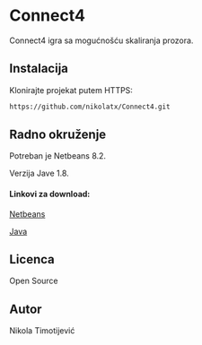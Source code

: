 # Connect4

Connect4 igra sa mogućnošću skaliranja prozora.


## Instalacija

Klonirajte projekat putem HTTPS:

```bash
https://github.com/nikolatx/Connect4.git
```


## Radno okruženje 

Potreban je Netbeans 8.2.

Verzija Jave 1.8.


#### Linkovi za download:

[Netbeans](https://netbeans.org/downloads/8.2/)

[Java](https://www.oracle.com/technetwork/java/javase/downloads/jdk8-downloads-2133151.html)


## Licenca

Open Source

## Autor

Nikola Timotijević
